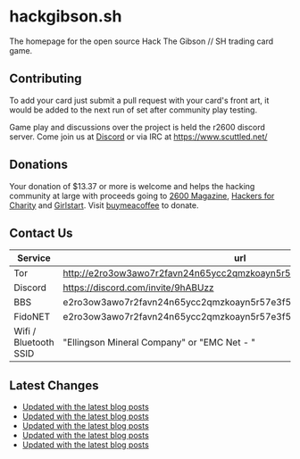 # hackgibson.sh
The homepage for the open source Hack The Gibson // SH trading card game.


## Contributing

To add your card just submit a pull request with your card's front art, it would be added to the next run of set after community play testing.

Game play and discussions over the project is held the r2600 discord server. Come join us at [Discord](https://discord.com/invite/9hABUzz) or via IRC at https://www.scuttled.net/


## Donations

Your donation of $13.37 or more is welcome and helps the hacking community at large with proceeds going to [2600 Magazine](https://2600.com/), [Hackers for Charity](https://hackersforcharity.org) and [Girlstart](https://girlstart.org).  Visit [buymeacoffee](https://www.buymeacoffee.com/hackgibson.sh) to donate.


## Contact Us

Service | url
-|-
Tor | http://e2ro3ow3awo7r2favn24n65ycc2qmzkoayn5r57e3f56nvjwdcgg32ad.onion
Discord | https://discord.com/invite/9hABUzz
BBS | e2ro3ow3awo7r2favn24n65ycc2qmzkoayn5r57e3f56nvjwdcgg32ad.onion:23
FidoNET | e2ro3ow3awo7r2favn24n65ycc2qmzkoayn5r57e3f56nvjwdcgg32ad.onion:24554
Wifi / Bluetooth SSID | "Ellingson Mineral Company" or "EMC Net - <fidonet address>"

## Latest Changes
<!-- BLOG-POST-LIST:START -->
- [Updated with the latest blog posts](https://github.com/DFW2600/hackgibson.sh/commit/b89fd5f0e14b8524acf274b6249cc1f9f17e6c14)
- [Updated with the latest blog posts](https://github.com/DFW2600/hackgibson.sh/commit/e7412bb641763ac629538a0920a7e29cdd435db9)
- [Updated with the latest blog posts](https://github.com/DFW2600/hackgibson.sh/commit/daa4438a6a8ad2169799252fc61330198e4e0543)
- [Updated with the latest blog posts](https://github.com/DFW2600/hackgibson.sh/commit/1eddbaa4801d20f79b06fa2ca86a89c642dc596b)
- [Updated with the latest blog posts](https://github.com/DFW2600/hackgibson.sh/commit/e975c26f8d95ec87b7f76031657c7f4459ac2c69)
<!-- BLOG-POST-LIST:END -->
